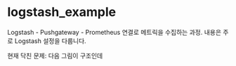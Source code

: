 # logstash_example
Logstash - Pushgateway - Prometheus 연결로 메트릭을 수집하는 과정.
내용은 주로 Logstash 설정을 다룹니다.

현재 닥친 문제:
다음 그림이 구조인데

